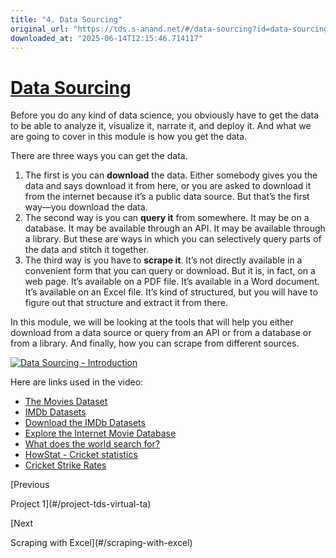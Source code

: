 ```yaml
---
title: "4. Data Sourcing"
original_url: "https://tds.s-anand.net/#/data-sourcing?id=data-sourcing"
downloaded_at: "2025-06-14T12:15:46.714117"
---
```


[Data Sourcing](#/data-sourcing?id=data-sourcing)
=================================================

Before you do any kind of data science, you obviously have to get the data to be able to analyze it, visualize it, narrate it, and deploy it.
And what we are going to cover in this module is how you get the data.

There are three ways you can get the data.

1. The first is you can **download** the data. Either somebody gives you the data and says download it from here, or you are asked to download it from the internet because it’s a public data source. But that’s the first way—you download the data.
2. The second way is you can **query it** from somewhere. It may be on a database. It may be available through an API. It may be available through a library. But these are ways in which you can selectively query parts of the data and stitch it together.
3. The third way is you have to **scrape it**. It’s not directly available in a convenient form that you can query or download. But it is, in fact, on a web page. It’s available on a PDF file. It’s available in a Word document. It’s available on an Excel file. It’s kind of structured, but you will have to figure out that structure and extract it from there.

In this module, we will be looking at the tools that will help you either download from a data source or query from an API or from a database or from a library. And finally, how you can scrape from different sources.

[![Data Sourcing - Introduction](https://i.ytimg.com/vi_webp/1LyblMkJzOo/sddefault.webp)](https://youtu.be/1LyblMkJzOo)

Here are links used in the video:

* [The Movies Dataset](https://www.kaggle.com/rounakbanik/the-movies-dataset)
* [IMDb Datasets](https://imdb.com/interfaces/)
* [Download the IMDb Datasets](https://datasets.imdbws.com/)
* [Explore the Internet Movie Database](https://gramener.com/imdb/)
* [What does the world search for?](https://gramener.com/search/)
* [HowStat - Cricket statistics](https://howstat.com/cricket/home.asp)
* [Cricket Strike Rates](https://gramener.com/cricket/)

[Previous

Project 1](#/project-tds-virtual-ta)

[Next

Scraping with Excel](#/scraping-with-excel)
